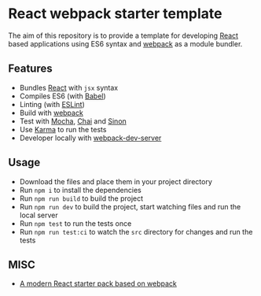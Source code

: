 # React webpack starter template

The aim of this repository is to provide a template for developing [React](https://facebook.github.io/react/) based applications using ES6 syntax and [webpack](https://webpack.github.io/) as a module bundler.

## Features

* Bundles [React](https://facebook.github.io/react/) with `jsx` syntax
* Compiles ES6 (with [Babel](https://babeljs.io/))
* Linting (with [ESLint](http://eslint.org/))
* Build with [webpack](https://webpack.github.io/)
* Test with [Mocha](http://mochajs.org/), [Chai](http://chaijs.com/) and [Sinon](http://sinonjs.org/)
* Use [Karma](http://karma-runner.github.io/) to run the tests
* Developer locally with [webpack-dev-server](http://webpack.github.io/docs/webpack-dev-server.html)

## Usage

* Download the files and place them in your project directory
* Run `npm i` to install the dependencies
* Run `npm run build` to build the project
* Run `npm run dev` to build the project, start watching files and run the local server
* Run `npm test` to run the tests once
* Run `npm run test:ci` to watch the `src` directory for changes and run the tests

## MISC

* [A modern React starter pack based on webpack](http://krasimirtsonev.com/blog/article/a-modern-react-starter-pack-based-on-webpack)
